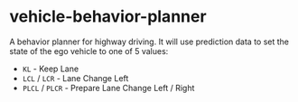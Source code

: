 # vehicle-behavior-planner
A behavior planner for highway driving. It will use prediction data to set the state of the ego vehicle to one of 5 values:

- `KL` - Keep Lane
- `LCL` / `LCR` - Lane Change Left 
- `PLCL` / `PLCR` - Prepare Lane Change Left / Right

